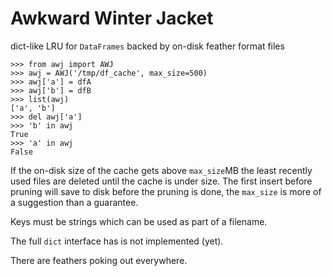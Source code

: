 # Awkward Winter Jacket

dict-like LRU for ``DataFrames`` backed by on-disk feather format
files


    >>> from awj import AWJ
	>>> awj = AWJ('/tmp/df_cache', max_size=500)
	>>> awj['a'] = dfA
	>>> awj['b'] = dfB
	>>> list(awj)
	['a', 'b']
	>>> del awj['a']
	>>> 'b' in awj
	True
	>>> 'a' in awj
	False

If the on-disk size of the cache gets above ``max_size``MB the least
recently used files are deleted until the cache is under size.  The
first insert before pruning will save to disk before the pruning is
done, the ``max_size`` is more of a suggestion than a guarantee.

Keys must be strings which can be used as part of a filename.

The full `dict` interface has is not implemented (yet).

There are feathers poking out everywhere.

